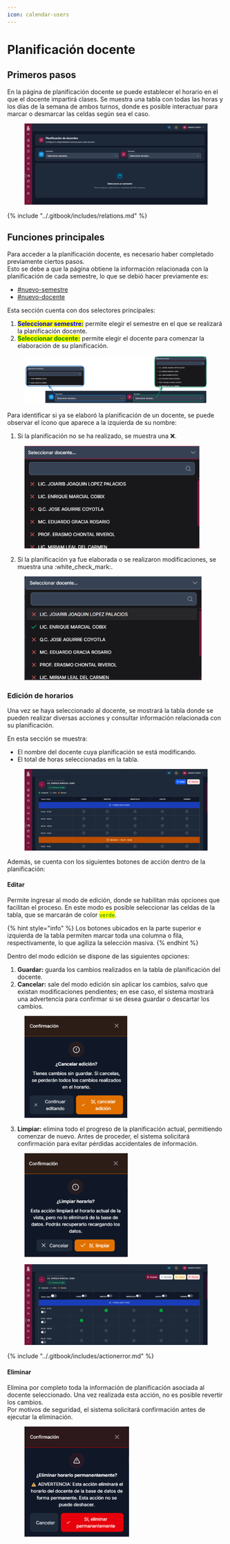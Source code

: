 ```yaml
---
icon: calendar-users
---
```


# Planificación docente

## Primeros pasos

En la página de planificación docente se puede establecer el horario en el que el docente impartirá clases. Se muestra una tabla con todas las horas y los días de la semana de ambos turnos, donde es posible interactuar para marcar o desmarcar las celdas según sea el caso.

<figure><img src="../.gitbook/assets/Captura de pantalla 2025-10-12 175811.png" alt=""><figcaption></figcaption></figure>

{% include "../.gitbook/includes/relations.md" %}

## Funciones principales

Para acceder a la planificación docente, es necesario haber completado previamente ciertos pasos.\
Esto se debe a que la página obtiene la información relacionada con la planificación de cada semestre, lo que se debió hacer previamente es:

* [#nuevo-semestre](../recursos-academica/semestres.md#nuevo-semestre "mention")
* [#nuevo-docente](../recursos-academica/docentes.md#nuevo-docente "mention")

Esta sección cuenta con dos selectores principales:

1. <mark style="color:blue;">**Seleccionar semestre:**</mark> permite elegir el semestre en el que se realizará la planificación docente.
2. <mark style="color:green;">**Seleccionar docente:**</mark> permite elegir el docente para comenzar la elaboración de su planificación.

<figure><img src="../.gitbook/assets/imagen (1) (2).png" alt=""><figcaption></figcaption></figure>

Para identificar si ya se elaboró la planificación de un docente, se puede observar el ícono que aparece a la izquierda de su nombre:

1. Si la planificación no se ha realizado, se muestra una  :x:.

<figure><img src="../.gitbook/assets/Captura de pantalla 2025-10-12 171258.png" alt="" width="405"><figcaption></figcaption></figure>

2. Si la planificación ya fue elaborada o se realizaron modificaciones, se muestra una :white\_check\_mark:.

<figure><img src="../.gitbook/assets/Captura de pantalla 2025-10-12 174845.png" alt="" width="410"><figcaption></figcaption></figure>

### Edición de horarios

Una vez se haya seleccionado al docente, se mostrará la tabla donde se pueden realizar diversas acciones y consultar información relacionada con su planificación.

En esta sección se muestra:

* El nombre del docente cuya planificación se está modificando.
* El total de horas seleccionadas en la tabla.

<figure><img src="../.gitbook/assets/Captura de pantalla 2025-10-12 172930.png" alt=""><figcaption></figcaption></figure>

Además, se cuenta con los siguientes botones de acción dentro de la planificación:

#### Editar

Permite ingresar al modo de edición, donde se habilitan más opciones que facilitan el proceso. En este modo es posible seleccionar las celdas de la tabla, que se marcarán de color <mark style="color:green;">`verde`</mark>.

{% hint style="info" %}
Los botones ubicados en la parte superior e izquierda de la tabla permiten marcar toda una columna o fila, respectivamente, lo que agiliza la selección masiva.
{% endhint %}

Dentro del modo edición se dispone de las siguientes opciones:

1. **Guardar:** guarda los cambios realizados en la tabla de planificación del docente.
2. **Cancelar:** sale del modo edición sin aplicar los cambios, salvo que existan modificaciones pendientes; en ese caso, el sistema mostrará una advertencia para confirmar si se desea guardar o descartar los cambios.

<figure><img src="../.gitbook/assets/Captura de pantalla 2025-10-12 174138.png" alt="" width="238"><figcaption></figcaption></figure>

3. **Limpiar:** elimina todo el progreso de la planificación actual, permitiendo comenzar de nuevo. Antes de proceder, el sistema solicitará confirmación para evitar pérdidas accidentales de información.

<figure><img src="../.gitbook/assets/image (3).png" alt="" width="239"><figcaption></figcaption></figure>

<figure><img src="../.gitbook/assets/Captura de pantalla 2025-10-12 173737.png" alt=""><figcaption></figcaption></figure>

{% include "../.gitbook/includes/actionerror.md" %}

#### Eliminar

Elimina por completo toda la información de planificación asociada al docente seleccionado. Una vez realizada esta acción, no es posible revertir los cambios.\
Por motivos de seguridad, el sistema solicitará confirmación antes de ejecutar la eliminación.

<figure><img src="../.gitbook/assets/Captura de pantalla 2025-10-12 174509.png" alt="" width="242"><figcaption></figcaption></figure>
